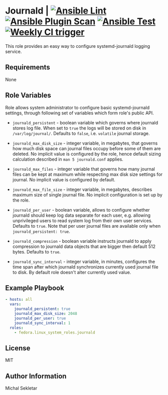 # Journald | [![Ansible Lint][ansible-lint-status]][ansible-lint] [![Ansible Plugin Scan][ansible-scan-status]][ansible-scan] [![Ansible Test][ansible-test-status]][ansible-test] [![Weekly CI trigger][weekly-test-status]][weekly-test]

[ansible-lint]: https://github.com/fedora.linux_system_roles.journald/actions/workflows/ansible-lint.yml
[ansible-lint-status]: https://github.com/fedora.linux_system_roles.journald/actions/workflows/ansible-lint.yml/badge.svg

[ansible-scan]: https://github.com/fedora.linux_system_roles.journald/actions/workflows/ansible-plugin-scan.yml
[ansible-scan-status]: https://github.com/fedora.linux_system_roles.journald/actions/workflows/ansible-plugin-scan.yml/badge.svg

[ansible-test]: https://github.com/fedora.linux_system_roles.journald/actions/workflows/ansible-test.yml
[ansible-test-status]: https://github.com/fedora.linux_system_roles.journald/actions/workflows/ansible-test.yml/badge.svg

[weekly-test]: https://github.com/fedora.linux_system_roles.journald/actions/workflows/weekly_ci.yml
[weekly-test-status]: https://github.com/fedora.linux_system_roles.journald/actions/workflows/weekly_ci.yml/badge.svg

This role provides an easy way to configure systemd-journald logging service.

## Requirements

None

## Role Variables

Role allows system administrator to configure basic systemd-journald settings,
through following set of variables which form role's public API.

- `journald_persistent` - boolean variable which governs where journald stores
log file. When set to `true` the logs will be stored on disk in
`/var/log/journal/`. Defaults to `false`, i.e. `volatile` journal storage.

- `journald_max_disk_size` - integer variable, in megabytes, that governs how
much disk space can journal files occupy before some of them are deleted.
No implicit value is configured by the role, hence default sizing calculation
described in `man 5 journald.conf` applies.

- `journald_max_files` - integer variable that governs how many journal files
can be kept at maximum while respecting max disk size settings for journal.
No implicit value is configured by default.

- `journald_max_file_size` - integer variable, in megabytes, describes maximum
size of single journal file. No implicit configuration is set up by the role.

- `journald_per_user` - boolean variable, allows to configure whether journald
should keep log data separate for each user, e.g. allowing unprivileged users
to read system log from their own user services. Defaults to `true`. Note that
per user journal files are available only when `journald_persistent: true`.

- `journald_compression` - boolean variable instructs journald to apply
compression to journald data objects that are bigger then default 512 bytes.
Defaults to `true`.

- `journald_sync_interval` - integer variable, in minutes, configures the
time span after which journald synchronizes currently used journal file to disk.
By default role doesn't alter currently used value.

## Example Playbook

```yaml
- hosts: all
  vars:
    journald_persistent: true
    journald_max_disk_size: 2048
    journald_per_user: true
    journald_sync_interval: 1
  roles:
    - fedora.linux_system_roles.journald
```

## License

MIT

## Author Information

Michal Sekletar
